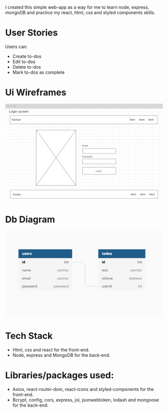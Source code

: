 I created this simple web-app as a way for me to learn node, express, mongoDB and practice my react, html, css and styled components skills.

# User Stories

Users can:
- Create to-dos
- Edit to-dos
- Delete to-dos
- Mark to-dos as complete

# Ui Wireframes
![Home screen wireframe](https://github.com/emilio-quintana-dev/evernot-client-v2/blob/master/public/images/home-screen-wireframe.png)

# Db Diagram
![Db Diagram](https://github.com/emilio-quintana-dev/evernot-client-v2/blob/master/public/images/db-diagram.png)

# Tech Stack
- Html, css and react for the front-end.
- Node, express and MongoDB for the back-end.

# Libraries/packages used:
- Axios, react-router-dom, react-icons and styled-components for the front-end.
- Bcrypt, config, cors, express, joi, jsonwebtoken, lodash and mongoose for the back-end.

